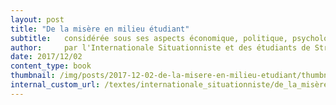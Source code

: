 ```yaml
---
layout: post
title: "De la misère en milieu étudiant"
subtitle:   considérée sous ses aspects économique, politique, psychologique, sexuel et notamment intellectuel et de quelques moyens pour y remédier 
author:     par l'Internationale Situationniste et des étudiants de Strasbourg
date: 2017/12/02
content_type: book
thumbnail: /img/posts/2017-12-02-de-la-misere-en-milieu-etudiant/thumbnail.jpg
internal_custom_url: /textes/internationale_situationniste/de_la_misère_en_milieu_étudiant/
---
```

